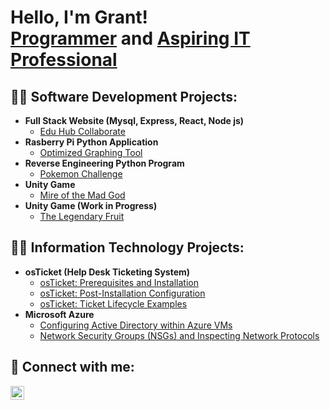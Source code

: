 <h1>Hello, I'm Grant! <br/><a href="https://github.com/grantgremillion">Programmer</a> and <a href="https://www.linkedin.com/in/grantgremillion333/">Aspiring IT Professional</a> </h1>

<h2>👨‍💻 Software Development Projects:</h2>

- <b>Full Stack Website (Mysql, Express, React, Node js)</b>
  - [Edu Hub Collaborate](https://github.com/GrantGremillion/Edu-Hub-Collaborate)
- <b>Rasberry Pi Python Application</b>
  - [Optimized Graphing Tool](https://github.com/GreatWolfLink/Group-CSC)
- <b>Reverse Engineering Python Program</b>
  - [Pokemon Challenge](https://github.com/Christina-Simino/Team-Error-404)
- <b>Unity Game</b>
  - [Mire of the Mad God](https://github.com/blazer3030/Epic-Trial)
- <b>Unity Game (Work in Progress)</b>
  - [The Legendary Fruit](https://github.com/GrantGremillion/TheLegendaryFruit)


<h2>👨‍💻 Information Technology Projects:</h2>

- <b>osTicket (Help Desk Ticketing System)</b>
  - [osTicket: Prerequisites and Installation](https://github.com/grantgremillion/osticket-prereqs)
  - [osTicket: Post-Installation Configuration](https://github.com/grantgremillion/post-install-config)
  - [osTicket: Ticket Lifecycle Examples](https://github.com/grantgremillion/ticket-lifecycle)
- <b>Microsoft Azure</b>
  - [Configuring Active Directory within Azure VMs](https://github.com/grantgremillion/configure-ad)
  - [Network Security Groups (NSGs) and Inspecting Network Protocols](https://github.com/joshmadakorcc/azure-network-protocols)

<h2> 🤳 Connect with me:</h2>


[<img align="left" alt="GrantGremillion | LinkedIn" width="22px" src="https://cdn.jsdelivr.net/npm/simple-icons@v3/icons/linkedin.svg" />][linkedin]

[linkedin]: https://www.linkedin.com/in/grantgremillion333/

